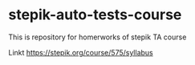 # stepik-auto-tests-course
This is repository for homerworks of stepik TA course  

Linkt https://stepik.org/course/575/syllabus
